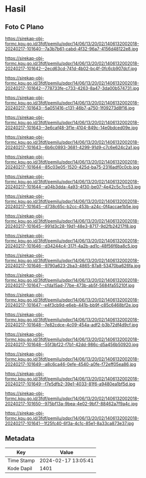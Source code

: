 # Hasil

## Foto C Plano

https://sirekap-obj-formc.kpu.go.id/3fdf/pemilu/pdpr/14/06/13/20/02/1406132002018-20240217-101640--7a3b7b61-cabd-4f32-96a7-4156d48122e8.jpg

https://sirekap-obj-formc.kpu.go.id/3fdf/pemilu/pdpr/14/06/13/20/02/1406132002018-20240217-101642--2ecd63cd-741d-4b02-bc4f-0fc6cb907dcf.jpg

https://sirekap-obj-formc.kpu.go.id/3fdf/pemilu/pdpr/14/06/13/20/02/1406132002018-20240217-101642--778733fe-c733-4263-8a47-3da00b574731.jpg

https://sirekap-obj-formc.kpu.go.id/3fdf/pemilu/pdpr/14/06/13/20/02/1406132002018-20240217-101643--5a051416-c131-46b7-a750-1f09273d8f16.jpg

https://sirekap-obj-formc.kpu.go.id/3fdf/pemilu/pdpr/14/06/13/20/02/1406132002018-20240217-101643--3e6caf48-3f1e-4104-849c-14e0bdced09e.jpg

https://sirekap-obj-formc.kpu.go.id/3fdf/pemilu/pdpr/14/06/13/20/02/1406132002018-20240217-101643--6b6c0893-3681-4299-91d9-c7c6e624c2a1.jpg

https://sirekap-obj-formc.kpu.go.id/3fdf/pemilu/pdpr/14/06/13/20/02/1406132002018-20240217-101644--85c03e05-1520-425d-ba75-2316adf0c0cb.jpg

https://sirekap-obj-formc.kpu.go.id/3fdf/pemilu/pdpr/14/06/13/20/02/1406132002018-20240217-101644--a04b3dda-4a93-4f30-be07-4e42c5c7cc53.jpg

https://sirekap-obj-formc.kpu.go.id/3fdf/pemilu/pdpr/14/06/13/20/02/1406132002018-20240217-101645--d738c65c-b2cc-453b-a24c-0f4accae1b5e.jpg

https://sirekap-obj-formc.kpu.go.id/3fdf/pemilu/pdpr/14/06/13/20/02/1406132002018-20240217-101645--991d3c28-19d1-48e3-8717-9d2fb24217f8.jpg

https://sirekap-obj-formc.kpu.go.id/3fdf/pemilu/pdpr/14/06/13/20/02/1406132002018-20240217-101646--d34244c4-317f-4a2b-ad1c-48f56f6ba8c5.jpg

https://sirekap-obj-formc.kpu.go.id/3fdf/pemilu/pdpr/14/06/13/20/02/1406132002018-20240217-101646--9790a623-2ba3-4865-87a8-53470ba626fa.jpg

https://sirekap-obj-formc.kpu.go.id/3fdf/pemilu/pdpr/14/06/13/20/02/1406132002018-20240217-101647--cfda15ad-77be-473b-ab5f-5684fa55210f.jpg

https://sirekap-obj-formc.kpu.go.id/3fdf/pemilu/pdpr/14/06/13/20/02/1406132002018-20240217-101647--e4f3cb9d-e6eb-441b-bb9f-c85c6468bf2e.jpg

https://sirekap-obj-formc.kpu.go.id/3fdf/pemilu/pdpr/14/06/13/20/02/1406132002018-20240217-101648--7e82cdce-4c09-454a-adf2-b3b72df4d9cf.jpg

https://sirekap-obj-formc.kpu.go.id/3fdf/pemilu/pdpr/14/06/13/20/02/1406132002018-20240217-101648--55f3bf22-f7b1-42dd-986c-d5a456b50920.jpg

https://sirekap-obj-formc.kpu.go.id/3fdf/pemilu/pdpr/14/06/13/20/02/1406132002018-20240217-101649--a8c6ca46-0efe-4540-a0fe-f72eff05ea86.jpg

https://sirekap-obj-formc.kpu.go.id/3fdf/pemilu/pdpr/14/06/13/20/02/1406132002018-20240217-101649--f7e5dfb2-39e1-4033-81f6-a9480ea1bf5d.jpg

https://sirekap-obj-formc.kpu.go.id/3fdf/pemilu/pdpr/14/06/13/20/02/1406132002018-20240217-101650--975bf13a-9bea-4e02-9bf7-88462a7f9a4c.jpg

https://sirekap-obj-formc.kpu.go.id/3fdf/pemilu/pdpr/14/06/13/20/02/1406132002018-20240217-101641--1f25fc40-6f3a-4c1c-85e1-8a33ca873e37.jpg


## Metadata

| Key        | Value               |
| ---------- | ------------------- |
| Time Stamp | 2024-02-17 13:05:41 |
| Kode Dapil | 1401                |



